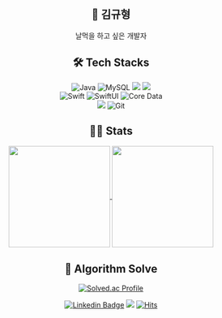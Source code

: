
<div align="center">

## :tea: 김규형 
날먹을 하고 싶은 개발자

## 🛠️ Tech Stacks

![Java](https://img.shields.io/badge/Java-007396?style=flat-square&logo=Java&logoColor=white)
![MySQL](https://img.shields.io/badge/MySQL-4479A1?style=flat-square&logo=MySQL&logoColor=white)
<img src="https://img.shields.io/badge/Spring-9ACD32?style=flat&logo=Spring&logoColor=white"/> <img src="https://img.shields.io/badge/SpringBoot-9ACD32?style=flat&logo=SpringBoot&logoColor=white"/> 
<br/>![Swift](https://img.shields.io/badge/Swift-FA7343?style=flat-square&logo=Swift&logoColor=white)
![SwiftUI](https://img.shields.io/badge/SwiftUI-007ED5?style=flat-square&logo=Swift&logoColor=white)
![Core Data](https://img.shields.io/badge/Core_Data-007AFF?style=flat-square&logo=Apple&logoColor=white)  
<img src="https://img.shields.io/badge/Vue.js-099268?style=flat&logo=Vue.js&logoColor=white"/>
![Git](https://img.shields.io/badge/Git-F05032?style=flat-square&logo=Git&logoColor=white)

## 👨‍💼 Stats

<a href="https://github.com/anuraghazra/github-readme-stats">
  <img height=200 align="center" src="https://github-readme-stats.vercel.app/api?username=unggu0704&theme=dracula" />
</a>
<a href="https://github.com/anuraghazra/convoychat">
  <img height=200 align="center" src="https://github-readme-stats.vercel.app/api/top-langs?username=unggu0704&layout=compact&langs_count=8&theme=dracula&card_width=310" />
</a>

<br>


## 🥇 Algorithm Solve

  [![Solved.ac Profile](http://mazassumnida.wtf/api/v2/generate_badge?boj=unggu556)](https://solved.ac/unggu556/)

[![Linkedin Badge](https://img.shields.io/badge/-LinkedIn-blue?style=flat-square&logo=Linkedin&logoColor=white&link=https://www.linkedin.com/in/%EA%B7%9C%ED%98%95-%EA%B9%80-5b5b10299/)](https://www.linkedin.com/in/%EA%B7%9C%ED%98%95-%EA%B9%80-5b5b10299/)
<a href="mailto:kyuhung1001@gmail.com"><img src="https://img.shields.io/badge/Gmail-d14836?style=flat-square&logo=Gmail&logoColor=white&link=kyuhung1001@gmail.com"/></a>
[![Hits](https://hits.seeyoufarm.com/api/count/incr/badge.svg?url=https%3A%2F%2Fgithub.com%2Funggu0704%2Fhit-counter&count_bg=%2379C83D&title_bg=%23555555&icon=&icon_color=%23E7E7E7&title=hits&edge_flat=false)](https://hits.seeyoufarm.com) 
